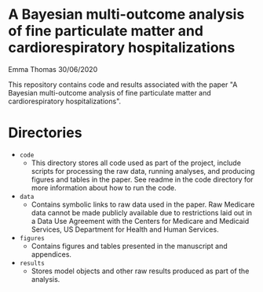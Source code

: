 A Bayesian multi-outcome analysis of fine particulate matter and cardiorespiratory hospitalizations
================
Emma Thomas
30/06/2020

This repository contains code and results associated with the paper "A Bayesian multi-outcome analysis of fine particulate matter and cardiorespiratory hospitalizations".

# Directories

  - `code`
      - This directory stores all code used as part
        of the project, include scripts for processing the raw data, running analyses, and producing figures and tables in the paper. See readme in the code directory for more information about how to run the code.
  - `data`
      - Contains symbolic links to raw data used in the paper. Raw Medicare data cannot be made publicly available due to restrictions laid out in a Data Use Agreement with the Centers for Medicare and Medicaid Services, US Department for Health and Human Services.
  - `figures`
      - Contains figures and tables presented in the manuscript and appendices.
  - `results`
      - Stores model objects and other raw results produced as part of the analysis.

